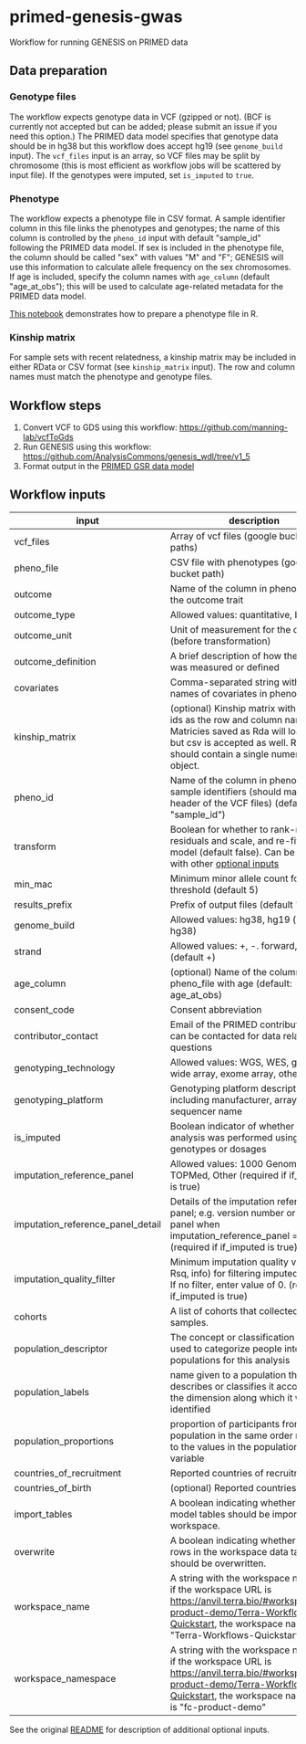 # primed-genesis-gwas

Workflow for running GENESIS on PRIMED data

## Data preparation

### Genotype files

The workflow expects genotype data in VCF (gzipped or not). (BCF is currently not accepted but can be added; please submit an issue if you need this option.) The PRIMED data model specifies that genotype data should be in hg38 but this workflow does accept hg19 (see `genome_build` input). The `vcf_files` input is an array, so VCF files may be split by chromosome (this is most efficient as workflow jobs will be scattered by input file). If the genotypes were imputed, set `is_imputed` to `true`.

### Phenotype

The workflow expects a phenotype file in CSV format. A sample identifier column
in this file links the phenotypes and genotypes; the name of this column is controlled
by the `pheno_id` input with default "sample_id" following the PRIMED data model.
If sex is included in the phenotype file, the column should be called "sex" with
values "M" and "F"; GENESIS will use this information to calculate allele frequency
on the sex chromosomes. If age is included, specify the column names with `age_column`
(default "age_at_obs"); this will be used to calculate age-related metadata
for the PRIMED data model.

[This notebook](https://uw-gac.github.io/primed_example_notebooks/analysis/pheno_file_gwas.nb.html) demonstrates how to prepare a phenotype file in R.

### Kinship matrix

For sample sets with recent relatedness, a kinship matrix may be included in either RData or CSV format (see `kinship_matrix` input). The row and column names must match the phenotype and genotype files.

## Workflow steps

1. Convert VCF to GDS using this workflow: https://github.com/manning-lab/vcfToGds
2. Run GENESIS using this workflow: https://github.com/AnalysisCommons/genesis_wdl/tree/v1_5
3. Format output in the [PRIMED GSR data model](https://github.com/UW-GAC/primed_data_models/blob/main/PRIMED_GSR_data_model.json)


## Workflow inputs

input | description
--- | ---
vcf_files | Array of vcf files (google bucket paths)
pheno_file | CSV file with phenotypes (google bucket path)
outcome | Name of the column in pheno_file with the outcome trait
outcome_type | Allowed values: quantitative, binary
outcome_unit | Unit of measurement for the outcome (before transformation)
outcome_definition | A brief description of how the outcome was measured or defined
covariates | Comma-separated string with column names of covariates in pheno_file
kinship_matrix | (optional) Kinship matrix with sample ids as the row and column names. Matricies saved as Rda will load faster, but csv is accepted as well. Rda files should contain a single numeric matrix object.
pheno_id | Name of the column in pheno_file with sample identifiers (should match the header of the VCF files) (default "sample_id")
transform | Boolean for whether to rank-normalize residuals and scale, and re-fit null model (default false). Can be paired with other [optional inputs](https://github.com/AnalysisCommons/genesis_wdl/tree/v1_5?tab=readme-ov-file#inputs)
min_mac | Minimum minor allele count for threshold (default 5)
results_prefix | Prefix of output files (default "gwas")
genome_build | Allowed values: hg38, hg19 (default hg38)
strand | Allowed values: +, -. forward, reverse (default +)
age_column | (optional) Name of the column in pheno_file with age (default: age_at_obs)
consent_code | Consent abbreviation
contributor_contact | Email of the PRIMED contributor who can be contacted for data related questions
genotyping_technology | Allowed values: WGS, WES, genome-wide array, exome array, other array
genotyping_platform | Genotyping platform description including manufacturer, array name, sequencer name
is_imputed | Boolean indicator of whether the analysis was performed using imputed genotypes or dosages
imputation_reference_panel | Allowed values: 1000 Genomes, HRC, TOPMed, Other (required if if_imputed is true)
imputation_reference_panel_detail | Details of the imputation reference panel; e.g. version number or name of panel when imputation_reference_panel = "Other" (required if if_imputed is true)
imputation_quality_filter | Minimum imputation quality value (e.g. Rsq, info) for filtering imputed variants. If no filter, enter value of 0. (required if if_imputed is true)
cohorts | A list of cohorts that collected the samples.
population_descriptor | The concept or classification scheme used to categorize people into populations for this analysis
population_labels | name given to a population that describes or classifies it according to the dimension along which it was identified
population_proportions | proportion of participants from each population in the same order mapping to the values in the population_labels variable
countries_of_recruitment | Reported countries of recruitment
countries_of_birth | (optional) Reported countries of birth
import_tables | A boolean indicating whether data model tables should be imported to the workspace.
overwrite | A boolean indicating whether existing rows in the workspace data tables should be overwritten.
workspace_name | A string with the workspace name. e.g, if the workspace URL is https://anvil.terra.bio/#workspaces/fc-product-demo/Terra-Workflows-Quickstart, the workspace name is "Terra-Workflows-Quickstart"
workspace_namespace | A string with the workspace name. e.g, if the workspace URL is https://anvil.terra.bio/#workspaces/fc-product-demo/Terra-Workflows-Quickstart, the workspace namespace is "fc-product-demo"


See the original [README](https://github.com/AnalysisCommons/genesis_wdl/blob/v1_5/README.md) for description of additional optional inputs.

